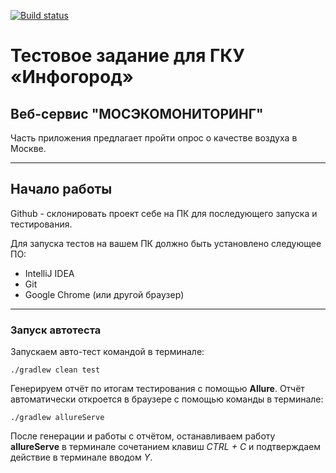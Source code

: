 [![Build status](https://ci.appveyor.com/api/projects/status/rvlqh079n9k5ga2a/branch/master?svg=true)](https://ci.appveyor.com/project/Ilya8721/infogorodtest/branch/master)

# Тестовое задание для ГКУ «Инфогород»

## Веб-сервис "МОСЭКОМОНИТОРИНГ"

Часть приложения предлагает пройти опрос о качестве воздуха в Москве.

---

## Начало работы

Github - склонировать проект себе на ПК для последующего запуска и тестирования.

Для запуска тестов на вашем ПК должно быть установлено следующее ПО:

- IntelliJ IDEA
- Git
- Google Chrome (или другой браузер)

---

### Запуск автотеста

Запускаем авто-тест командой в терминале:

```
./gradlew clean test 
```

Генерируем отчёт по итогам тестирования с помощью **Allure**. Отчёт автоматически откроется в браузере с помощью команды в терминале:

```
./gradlew allureServe
```

После генерации и работы с отчётом, останавливаем работу **allureServe** в терминале сочетанием клавиш _CTRL + C_ и
подтверждаем действие в терминале вводом _Y_.

